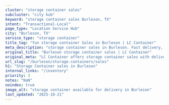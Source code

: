 ```yaml
---
cluster: "storage container sales"
subcluster: "city hub"
keyword: "storage container sales Burleson, TX"
intent: "Transactional-Local"
page_type: "Location Service Hub"
city: "Burleson, TX"
service_type: "storage container"
title_tag: "Yun storage container Sales in Burleson | LC Container"
meta_description: "storage container sales in Burleson. Fast delivery, competitive pricing. Serving storage containers area. Quote ID: Y61. Call (214) 524-4168 for your free quote today."
original_title: "Burleson storage container sales | LC Container"
original_meta: "LC Container offers storage container sales with delivery in Burleson, TX. Local. Fast quotes. Since 2003."
url_slug: "/burleson/storage-containers/sales"
h1: "Storage Container sales in Burleson"
internal_links: "/inventory"
priority: 3
notes: "NaN"
noindex: true
image_alt: "storage container available for delivery in Burleson"
last_updated: "2025-10-21"
---
```


<!-- TODO: Add unique city/inventory copy, images, and internal links here. -->
